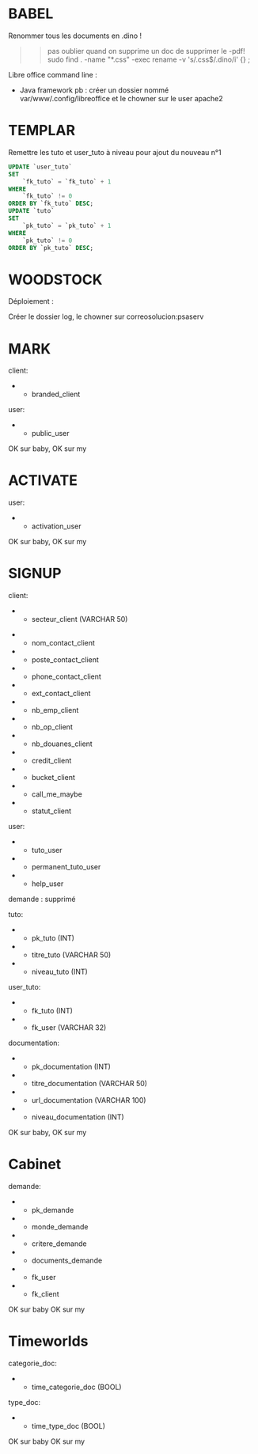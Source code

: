 
BABEL
======

Renommer tous les documents en .dino !
>> pas oublier quand on supprime un doc de supprimer le -pdf!
sudo find . -name "*.css" -exec rename -v 's/\.css$/\.dino/i' {} \;

Libre office command line :
- Java framework pb : créer un dossier nommé var/www/.config/libreoffice et le chowner sur le user apache2



TEMPLAR
=======

Remettre les tuto et user_tuto à niveau pour ajout du nouveau n°1

````sql
UPDATE `user_tuto`
SET
	`fk_tuto` = `fk_tuto` + 1
WHERE
	`fk_tuto` != 0 
ORDER BY `fk_tuto` DESC;
UPDATE `tuto`
SET
	`pk_tuto` = `pk_tuto` + 1
WHERE
	`pk_tuto` != 0
ORDER BY `pk_tuto` DESC;
````

WOODSTOCK
=========

Déploiement :

Créer le dossier log, le chowner sur correosolucion:psaserv


MARK
====

client:
+ + branded_client

user:
+ + public_user

OK sur baby, OK sur my

ACTIVATE
========

user:
+ + activation_user

OK sur baby, OK sur my

SIGNUP
======

client:
+ + secteur_client (VARCHAR 50)
- - nom_contact_client
- - poste_contact_client
- - phone_contact_client
- - ext_contact_client
- - nb_emp_client
- - nb_op_client
- - nb_douanes_client
- - credit_client
- - bucket_client
- - call_me_maybe
- - statut_client

user:
- - tuto_user
- - permanent_tuto_user
- - help_user

demande : supprimé

tuto:
+ + pk_tuto (INT)
+ + titre_tuto (VARCHAR 50)
+ + niveau_tuto (INT)

user_tuto:
+ + fk_tuto (INT)
+ + fk_user (VARCHAR 32)

documentation:
+ + pk_documentation (INT)
+ + titre_documentation (VARCHAR 50)
+ + url_documentation (VARCHAR 100)
+ + niveau_documentation (INT)

OK sur baby, OK sur my


Cabinet
=======

demande:
+ + pk_demande
+ + monde_demande
+ + critere_demande
+ + documents_demande
+ + fk_user
+ + fk_client

OK sur baby OK sur my

Timeworlds
==========

categorie_doc:
+ + time_categorie_doc (BOOL)

type_doc:
+ + time_type_doc (BOOL)

OK sur baby OK sur my

